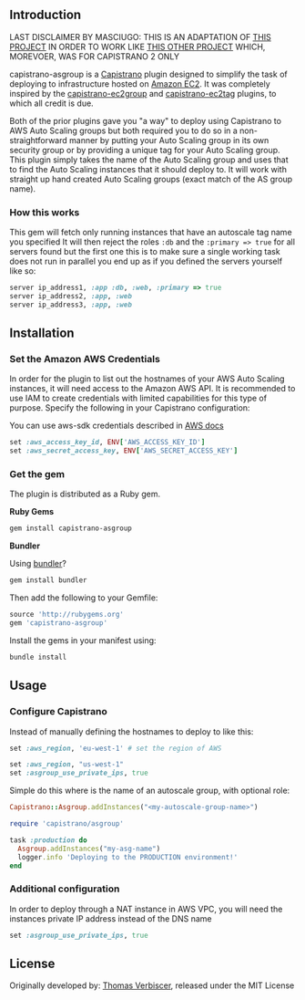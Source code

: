## Introduction

LAST DISCLAIMER BY MASCIUGO:
THIS IS AN ADAPTATION OF [THIS PROJECT](https://github.com/teu/capistrano-asgroup) IN ORDER TO WORK LIKE
[THIS OTHER PROJECT](https://github.com/gtforge/capistrano-autoscale-deploy) WHICH, MOREVOER, WAS FOR CAPISTRANO 2 ONLY

capistrano-asgroup is a [Capistrano](https://github.com/capistrano/capistrano) plugin designed to simplify the
task of deploying to infrastructure hosted on [Amazon EC2](http://aws.amazon.com/ec2/). It was
completely inspired by the [capistrano-ec2group](https://github.com/logandk/capistrano-ec2group) and
[capistrano-ec2tag](https://github.com/douglasjarquin/capistrano-ec2tag) plugins, to which all credit is due.

Both of the prior plugins gave you "a way" to deploy using Capistrano to AWS Auto Scaling groups but both
required you to do so in a non-straightforward manner by putting your Auto Scaling group in its own
security group or by providing a unique tag for your Auto Scaling group.  This plugin simply takes the
name of the Auto Scaling group and uses that to find the Auto Scaling instances that it should deploy to.  It will
work with straight up hand created Auto Scaling groups (exact match of the AS group name).
### How this works
This gem will fetch only running instances that have an autoscale tag name you specified
It will then reject the roles `:db` and the `:primary => true` for all servers found but the first one
this is to make sure a single working task does not run in parallel
you end up as if you defined the servers yourself like so:

```ruby
server ip_address1, :app :db, :web, :primary => true
server ip_address2, :app, :web
server ip_address3, :app, :web
```

## Installation

### Set the Amazon AWS Credentials

In order for the plugin to list out the hostnames of your AWS Auto Scaling instances, it
will need access to the Amazon AWS API.  It is recommended to use IAM to create credentials
with limited capabilities for this type of purpose. Specify the following in your
Capistrano configuration:

You can use aws-sdk credentials described in [AWS docs](http://docs.aws.amazon.com/sdkforruby/api/index.html)
```ruby
set :aws_access_key_id, ENV['AWS_ACCESS_KEY_ID']
set :aws_secret_access_key, ENV['AWS_SECRET_ACCESS_KEY']
```

### Get the gem

The plugin is distributed as a Ruby gem.

**Ruby Gems**

```bash
gem install capistrano-asgroup
```

**Bundler**

Using [bundler](http://gembundler.com/)?

```bash
gem install bundler
```

Then add the following to your Gemfile:

```ruby
source 'http://rubygems.org'
gem 'capistrano-asgroup'
```

Install the gems in your manifest using:

```bash
bundle install
```

## Usage

### Configure Capistrano

Instead of manually defining the hostnames to deploy to like this:

```ruby
set :aws_region, 'eu-west-1' # set the region of AWS

set :aws_region, "us-west-1"
set :asgroup_use_private_ips, true
```

Simple do this where <my-autoscale-group-name> is the name of an autoscale group, with optional role:

```ruby
Capistrano::Asgroup.addInstances("<my-autoscale-group-name>")
```


```ruby
require 'capistrano/asgroup'

task :production do
  Asgroup.addInstances("my-asg-name")
  logger.info 'Deploying to the PRODUCTION environment!'
end
```

### Additional configuration

In order to deploy through a NAT instance in AWS VPC, you will need the instances private IP address instead of the DNS name

```ruby
set :asgroup_use_private_ips, true
```


## License

Originally developed by:
[Thomas Verbiscer](http://tom.verbiscer.com/), released under the MIT License
